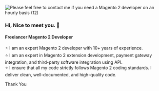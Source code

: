 ![Please feel free to contact me if you need a Magento 2 developer on an hourly basis (12)](https://github.com/user-attachments/assets/0d73b43d-1516-4249-8f04-0705c36a88cb)


### Hi, Nice to meet you. 👋

#### Freelancer Magento 2 Developer
⭐️ I am an expert Magento 2 developer with 10+  years of experience.<br>
⭐️ I am an expert in Magento 2 extension development, payment gateway integration, and third-party software integration using API.<br>
⭐️ I ensure that all my code strictly follows Magento 2 coding standards. I deliver clean, well-documented, and high-quality code.<br>

Thank You
